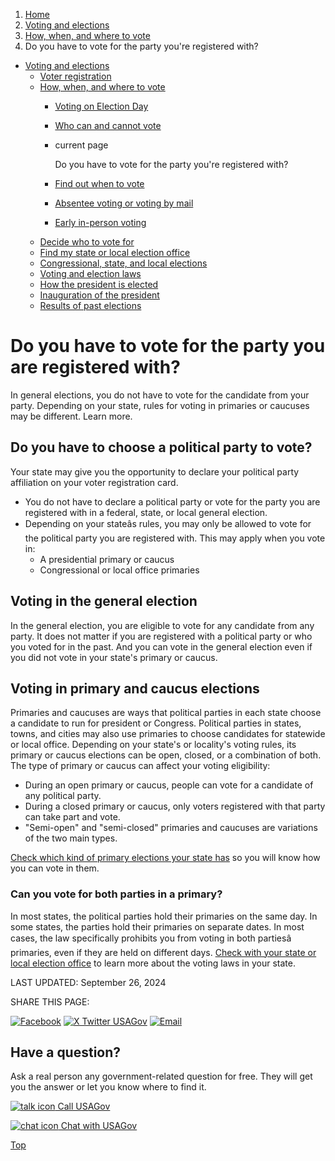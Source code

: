 1. [Home](/)
2. [Voting and elections](/voting-and-elections)
3. [How, when, and where to vote](/how-to-vote)
4. Do you have to vote for the party you're registered with?

* [Voting and elections](/voting-and-elections)
  + [Voter registration](/voter-registration)
  + [How, when, and where to vote](/how-to-vote)
    - [Voting on Election Day](/election-day)
    - [Who can and cannot vote](/who-can-vote)
    - current page

      Do you have to vote for the party you're registered with?
    - [Find out when to vote](/when-to-vote)
    - [Absentee voting or voting by mail](/absentee-voting)
    - [Early in-person voting](/early-voting)
  + [Decide who to vote for](/voter-research)
  + [Find my state or local election office](/state-election-office)
  + [Congressional, state, and local elections](/midterm-state-and-local-elections)
  + [Voting and election laws](/voting-laws)
  + [How the president is elected](/election)
  + [Inauguration of the president](/inauguration)
  + [Results of past elections](/election-results)

Do you have to vote for the party you are registered with?
==========================================================

In general elections, you do not have to vote for the candidate from your party. Depending on your state, rules for voting in primaries or caucuses may be different. Learn more.

**Do you have to choose a political party to vote?**
----------------------------------------------------

Your state may give you the opportunity to declare your political party affiliation on your voter registration card.

* You do not have to declare a political party or vote for the party you are registered with in a federal, state, or local general election.
* Depending on your stateâs rules, you may only be allowed to vote for the political party you are registered with. This may apply when you vote in:
  + A presidential primary or caucus
  + Congressional or local office primaries

**Voting in the general election**
----------------------------------

In the general election, you are eligible to vote for any candidate from any party. It does not matter if you are registered with a political party or who you voted for in the past. And you can vote in the general election even if you did not vote in your state's primary or caucus.

**Voting in primary and caucus elections**
------------------------------------------

Primaries and caucuses are ways that political parties in each state choose a candidate to run for president or Congress. Political parties in states, towns, and cities may also use primaries to choose candidates for statewide or local office. Depending on your state's or locality's voting rules, its primary or caucus elections can be open, closed, or a combination of both. The type of primary or caucus can affect your voting eligibility:

* During an open primary or caucus, people can vote for a candidate of any political party.
* During a closed primary or caucus, only voters registered with that party can take part and vote.
* "Semi-open" and "semi-closed" primaries and caucuses are variations of the two main types.

[Check which kind of primary elections your state has](https://www.ncsl.org/elections-and-campaigns/state-primary-election-types)
so you will know how you can vote in them.

### **Can you vote for both parties in a primary?**

In most states, the political parties hold their primaries on the same day. In some states, the parties hold their primaries on separate dates. In most cases, the law specifically prohibits you from voting in both partiesâ primaries, even if they are held on different days.
[Check with your state or local election office](/state-election-office)
to learn more about the voting laws in your state.

LAST UPDATED:
September 26, 2024

SHARE THIS PAGE:

[![Facebook](/themes/custom/usagov/images/social-media-icons/Facebook_Icon.svg)](https://www.facebook.com/sharer/sharer.php?u=https://www.usa.gov/voting-political-party&v=3)
[![X Twitter USAGov](/themes/custom/usagov/images/social-media-icons/X_Twitter_Icon.svg?version=2)](https://twitter.com/intent/tweet?source=webclient&text=https://www.usa.gov/voting-political-party)
[![Email](/themes/custom/usagov/images/social-media-icons/Email_Icon.svg?version=2)](mailto:?subject=https://www.usa.gov/voting-political-party)

Have a question?
----------------

Ask a real person any government-related question for free. They will get you the answer or let you know where to find it.

[![talk icon](/themes/custom/usagov/images/ICONS_talk.png)
Call USAGov](/phone)

[![chat icon](/themes/custom/usagov/images/ICONS_chat.png)
Chat with USAGov](/chat)

[Top](#main-content)